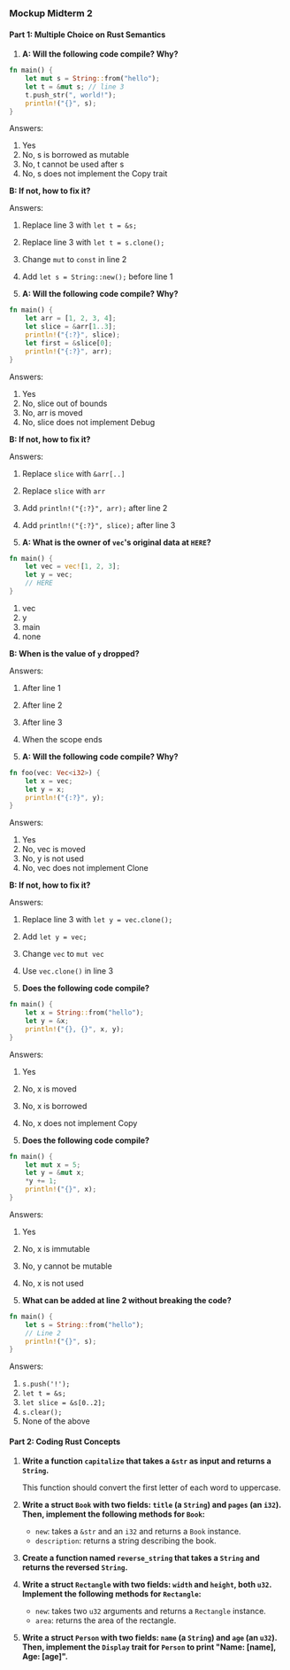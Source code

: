 ### Mockup Midterm 2

#### Part 1: Multiple Choice on Rust Semantics

1. **A: Will the following code compile? Why?**

```rust
fn main() {
    let mut s = String::from("hello");
    let t = &mut s; // line 3
    t.push_str(", world!");
    println!("{}", s);
}
```

Answers:
1. Yes
2. No, s is borrowed as mutable
3. No, t cannot be used after s
4. No, s does not implement the Copy trait

**B: If not, how to fix it?**

Answers:
1. Replace line 3 with `let t = &s;`
2. Replace line 3 with `let t = s.clone();`
3. Change `mut` to `const` in line 2
4. Add `let s = String::new();` before line 1

2. **A: Will the following code compile? Why?**

```rust
fn main() {
    let arr = [1, 2, 3, 4];
    let slice = &arr[1..3];
    println!("{:?}", slice);
    let first = &slice[0];
    println!("{:?}", arr);
}
```

Answers:
1. Yes
2. No, slice out of bounds
3. No, arr is moved
4. No, slice does not implement Debug

**B: If not, how to fix it?**

Answers:
1. Replace `slice` with `&arr[..]`
2. Replace `slice` with `arr`
3. Add `println!("{:?}", arr);` after line 2
4. Add `println!("{:?}", slice);` after line 3

3. **A: What is the owner of `vec`'s original data at `HERE`?**

```rust
fn main() {
    let vec = vec![1, 2, 3];
    let y = vec;
    // HERE
}
```

1. vec
2. y
3. main
4. none

**B: When is the value of `y` dropped?**

Answers:
1. After line 1
2. After line 2
3. After line 3
4. When the scope ends

4. **A: Will the following code compile? Why?**

```rust
fn foo(vec: Vec<i32>) {
    let x = vec;
    let y = x;
    println!("{:?}", y);
}
```

Answers:
1. Yes
2. No, vec is moved
3. No, y is not used
4. No, vec does not implement Clone

**B: If not, how to fix it?**

Answers:
1. Replace line 3 with `let y = vec.clone();`
2. Add `let y = vec;`
3. Change `vec` to `mut vec`
4. Use `vec.clone()` in line 3

5. **Does the following code compile?**

```rust
fn main() {
    let x = String::from("hello");
    let y = &x;
    println!("{}, {}", x, y);
}
```

Answers:
1. Yes
2. No, x is moved
3. No, x is borrowed
4. No, x does not implement Copy

6. **Does the following code compile?**

```rust
fn main() {
    let mut x = 5;
    let y = &mut x;
    *y += 1;
    println!("{}", x);
}
```

Answers:
1. Yes
2. No, x is immutable
3. No, y cannot be mutable
4. No, x is not used

7. **What can be added at line 2 without breaking the code?**

```rust
fn main() {
    let s = String::from("hello");
    // Line 2
    println!("{}", s);
}
```

Answers:
1. `s.push('!');`
2. `let t = &s;`
3. `let slice = &s[0..2];`
4. `s.clear();`
5. None of the above

#### Part 2: Coding Rust Concepts

1. **Write a function `capitalize` that takes a `&str` as input and returns a `String`.**
   
   This function should convert the first letter of each word to uppercase.


2. **Write a struct `Book` with two fields: `title` (a `String`) and `pages` (an `i32`). Then, implement the following methods for `Book`:**

   - `new`: takes a `&str` and an `i32` and returns a `Book` instance.
   - `description`: returns a string describing the book.


3. **Create a function named `reverse_string` that takes a `String` and returns the reversed `String`.**


4. **Write a struct `Rectangle` with two fields: `width` and `height`, both `u32`. Implement the following methods for `Rectangle`:**

   - `new`: takes two `u32` arguments and returns a `Rectangle` instance.
   - `area`: returns the area of the rectangle.


5. **Write a struct `Person` with two fields: `name` (a `String`) and `age` (an `u32`). Then, implement the `Display` trait for `Person` to print "Name: [name], Age: [age]".**

